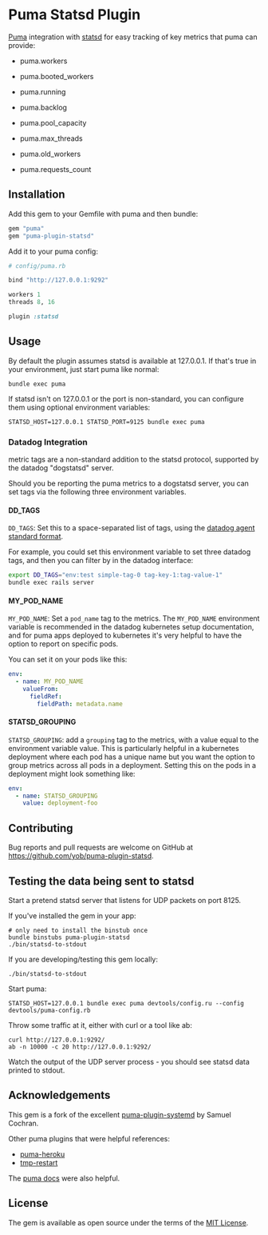 # Puma Statsd Plugin

[Puma][puma] integration with [statsd](statsd) for easy tracking of key metrics
that puma can provide:

* puma.workers
* puma.booted_workers
* puma.running
* puma.backlog
* puma.pool_capacity
* puma.max_threads
* puma.old_workers
* puma.requests_count

  [puma]: https://github.com/puma/puma
  [statsd]: https://github.com/etsy/statsd

## Installation

Add this gem to your Gemfile with puma and then bundle:

```ruby
gem "puma"
gem "puma-plugin-statsd"
```

Add it to your puma config:

```ruby
# config/puma.rb

bind "http://127.0.0.1:9292"

workers 1
threads 8, 16

plugin :statsd
```

## Usage

By default the plugin assumes statsd is available at 127.0.0.1. If that's true in your environment, just start puma like normal:

```
bundle exec puma
```

If statsd isn't on 127.0.0.1 or the port is non-standard, you can configure them using optional environment variables:

```
STATSD_HOST=127.0.0.1 STATSD_PORT=9125 bundle exec puma
```

### Datadog Integration

metric tags are a non-standard addition to the statsd protocol, supported by
the datadog "dogstatsd" server.

Should you be reporting the puma metrics to a dogstatsd server, you can set
tags via the following three environment variables.

#### DD_TAGS

`DD_TAGS`: Set this to a space-separated list of tags, using the
[datadog agent standard format](https://docs.datadoghq.com/agent/docker/?tab=standard#global-options).

For example, you could set this environment variable to set three datadog tags,
and then you can filter by in the datadog interface:

```bash
export DD_TAGS="env:test simple-tag-0 tag-key-1:tag-value-1"
bundle exec rails server
```

#### MY_POD_NAME

`MY_POD_NAME`: Set a `pod_name` tag to the metrics. The `MY_POD_NAME`
environment variable is recommended in the datadog kubernetes setup
documentation, and for puma apps deployed to kubernetes it's very helpful to
have the option to report on specific pods.

You can set it on your pods like this:

```yaml
env:
  - name: MY_POD_NAME
    valueFrom:
      fieldRef:
        fieldPath: metadata.name
```

#### STATSD_GROUPING

`STATSD_GROUPING`: add a `grouping` tag to the metrics, with a value equal to
the environment variable value. This is particularly helpful in a kubernetes
deployment where each pod has a unique name but you want the option to group
metrics across all pods in a deployment. Setting this on the pods in a
deployment might look something like:

```yaml
env:
  - name: STATSD_GROUPING
    value: deployment-foo
```

## Contributing

Bug reports and pull requests are welcome on GitHub at
https://github.com/yob/puma-plugin-statsd.

## Testing the data being sent to statsd

Start a pretend statsd server that listens for UDP packets on port 8125.

If you've installed the gem in your app:

    # only need to install the binstub once
    bundle binstubs puma-plugin-statsd
    ./bin/statsd-to-stdout

If you are developing/testing this gem locally:

    ./bin/statsd-to-stdout

Start puma:

    STATSD_HOST=127.0.0.1 bundle exec puma devtools/config.ru --config devtools/puma-config.rb

Throw some traffic at it, either with curl or a tool like ab:

    curl http://127.0.0.1:9292/
    ab -n 10000 -c 20 http://127.0.0.1:9292/

Watch the output of the UDP server process - you should see statsd data printed to stdout.

## Acknowledgements

This gem is a fork of the excellent [puma-plugin-systemd][puma-plugin-systemd] by
Samuel Cochran.

  [puma-plugin-systemd]: https://github.com/sj26/puma-plugin-systemd

Other puma plugins that were helpful references:

* [puma-heroku](https://github.com/evanphx/puma-heroku)
* [tmp-restart](https://github.com/puma/puma/blob/master/lib/puma/plugin/tmp_restart.rb)

The [puma docs](https://github.com/puma/puma/blob/master/docs/plugins.md) were also helpful.

## License

The gem is available as open source under the terms of the [MIT License][license].

  [license]: http://opensource.org/licenses/MIT
